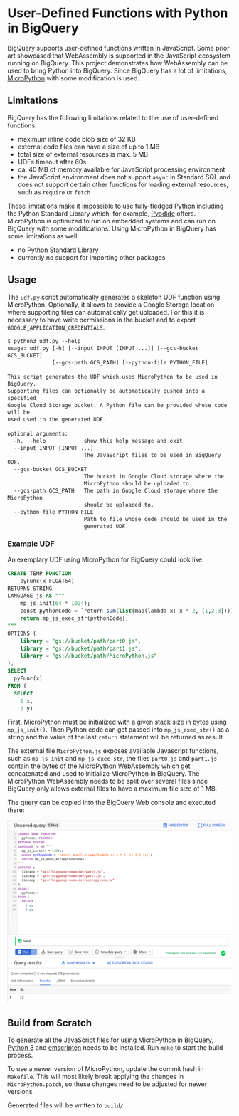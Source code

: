 # User-Defined Functions with Python in BigQuery

BigQuery supports user-defined functions written in JavaScript. Some prior art showcased that WebAssembly is supported in the JavaScript ecosystem running on BigQuery. This project demonstrates how WebAssembly can be used to bring Python into BigQuery. Since BigQuery has a lot of limitations, [MicroPython](https://github.com/micropython/micropython) with some modification is used.

## Limitations

BigQuery has the following limitations related to the use of user-defined functions:
* maximum inline code blob size of 32 KB
* external code files can have a size of up to 1 MB
* total size of external resources is max. 5 MB
* UDFs timeout after 60s
* ca. 40 MB of memory available for JavaScript processing environment
* the JavaScript environment does not support `async` in Standard SQL and does not support certain other functions for loading external resources, such as `require` or `fetch`

These limitations make it impossible to use fully-fledged Python including the Python Standard Library which, for example, [Pyodide](https://github.com/iodide-project/pyodide) offers. MicroPython is optimized to run on embedded systems and can run on BigQuery with some modifications. Using MicroPython in BigQuery has some limitations as well:
* no Python Standard Library
* currently no support for importing other packages

## Usage

The `udf.py` script automatically generates a skeleton UDF function using MicroPython. Optionally, it allows to provide a Google Storage location where supporting files can automatically get uploaded. For this it is necessary to have write permissions in the bucket and to export `GOOGLE_APPLICATION_CREDENTIALS`.

```
$ python3 udf.py --help                                                                                                                                                                                                 
usage: udf.py [-h] [--input INPUT [INPUT ...]] [--gcs-bucket GCS_BUCKET]
              [--gcs-path GCS_PATH] [--python-file PYTHON_FILE]

This script generates the UDF which uses MicroPython to be used in BigQuery.
Supporting files can optionally be automatically pushed into a specified
Google Cloud Storage bucket. A Python file can be provided whose code will be
used used in the generated UDF.

optional arguments:
  -h, --help            show this help message and exit
  --input INPUT [INPUT ...]
                        The JavaScript files to be used in BigQuery UDF.
  --gcs-bucket GCS_BUCKET
                        The bucket in Google Cloud storage where the
                        MicroPython should be uploaded to.
  --gcs-path GCS_PATH   The path in Google Cloud storage where the MicroPython
                        should be uploaded to.
  --python-file PYTHON_FILE
                        Path to file whose code should be used in the
                        generated UDF.
```

### Example UDF

An exemplary UDF using MicroPython for BigQuery could look like:

```sql
CREATE TEMP FUNCTION
    pyFunc(x FLOAT64)
RETURNS STRING
LANGUAGE js AS """
    mp_js_init(64 * 1024);
    const pythonCode = `return sum(list(map(lambda x: x * 2, [1,2,3])))`;
    return mp_js_exec_str(pythonCode);
"""
OPTIONS (
    library = "gs://bucket/path/part0.js",
    library = "gs://bucket/path/part1.js",
    library = "gs://bucket/path/MicroPython.js"
);
SELECT
  pyFunc(x)
FROM (
  SELECT
    1 x,
    2 y)
```

First, MicroPython must be initialized with a given stack size in bytes using `mp_js_init()`. Then Python code can get passed into `mp_js_exec_str()` as a string and the value of the last `return` statement will be returned as result.

The external file `MicroPython.js` exposes available Javascript functions, such as `mp_js_init` and `mp_js_exec_str`, the files `part0.js` and `part1.js` contain the bytes of the MicroPython WebAssembly which get concatenated and used to initialize MicroPython in BigQuery. The MicroPython WebAssembly needs to be split over several files since BigQuery only allows external files to have a maximum file size of 1 MB.

The query can be copied into the BigQuery Web console and executed there:

![BigQuery web console](screenshot.png)


## Build from Scratch 

To generate all the JavaScript files for using MicroPython in BigQuery, [Python 3](https://www.python.org/downloads/) and [emscripten](https://emscripten.org/docs/getting_started/downloads.html) needs to be installed. Run `make` to start the build process.

To use a newer version of MicroPython, update the commit hash in `Makefile`. This will most likely break applying the changes in `MicroPython.patch`, so these changes need to be adjusted for newer versions.

Generated files will be written to `build/`
